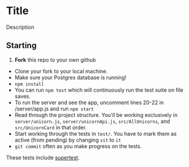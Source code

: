 # Title

Description

## Starting

1. **Fork** this repo to your own github

- Clone your fork to your local machine.
- Make sure your Postgres database is running!
- `npm install`
- You can run `npm test` which will continuously run the test suite on file saves.
- To run the server and see the app, uncomment lines 20-22 in /server/app.js and run `npm start`
- Read through the project structure. You'll be working exclusively in `server/unicorn.js`, `server/unicornApi.js`, `src/AllUnicorns`, and `src/UnicornCard` in that order.
- Start working through the tests in `test/`. You have to mark them as active (from pending) by changing `xit` to `it`
- `git commit` often as you make progress on the tests.

These tests include [supertest](https://github.com/visionmedia/supertest).
